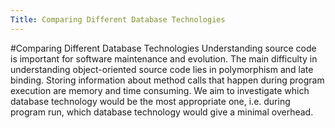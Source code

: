 ```yaml
---
Title: Comparing Different Database Technologies
---
```

#Comparing Different Database Technologies
Understanding source code is important for software maintenance and evolution. The main difficulty in understanding object-oriented source code lies in polymorphism and late binding. Storing information about method calls that happen during program execution are memory and time consuming. We aim to investigate which database technology would be the most appropriate one, i.e. during program run, which database technology would give a minimal overhead.
